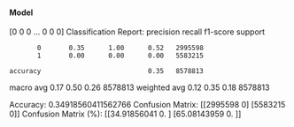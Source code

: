 #### Model
[0 0 0 ... 0 0 0]
Classification Report:
              precision    recall  f1-score   support

           0       0.35      1.00      0.52   2995598
           1       0.00      0.00      0.00   5583215

    accuracy                           0.35   8578813
   macro avg       0.17      0.50      0.26   8578813
weighted avg       0.12      0.35      0.18   8578813

Accuracy: 0.34918560411562766
Confusion Matrix:
[[2995598       0]
 [5583215       0]]
Confusion Matrix (%):
[[34.91856041  0.        ]
 [65.08143959  0.        ]]

